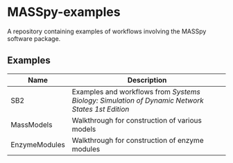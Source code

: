 # MASSpy-examples
A repository containing examples of workflows involving the MASSpy software package.

Examples
--------

Name          | Description
------------- | --------------------------------------------------------------------------------------------------
SB2           | Examples and workflows from *Systems Biology: Simulation of Dynamic Network States 1st Edition* 
MassModels    | Walkthrough for construction of various models 
EnzymeModules | Walkthrough for construction of enzyme modules 
